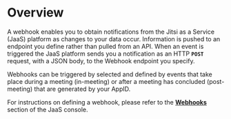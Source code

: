 # Overview

A webhook enables you to obtain notifications from the Jitsi as a Service (JaaS) platform as changes to your data occur. Information is pushed to an endpoint you define rather than pulled from an API. When an event is triggered the JaaS platform sends you a notification as an HTTP **`POST`** request, with a JSON body, to the Webhook endpoint you specify.

Webhooks can be triggered by selected and defined by events that take place during a meeting (in-meeting) or after a meeting has concluded (post-meeting) that are generated by your AppID.

For instructions on defining a webhook, please refer to the [**Webhooks**](/jaas/docs/jaas-console-webhooks) section of the JaaS console.
